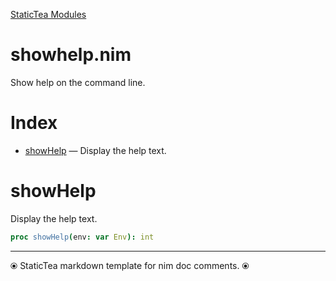 [StaticTea Modules](/)

# showhelp.nim

Show help on the command line.

# Index

* [showHelp](#user-content-a0) &mdash; Display the help text.

# <a id="a0"></a>showHelp

Display the help text.

```nim
proc showHelp(env: var Env): int
```



---
⦿ StaticTea markdown template for nim doc comments. ⦿
